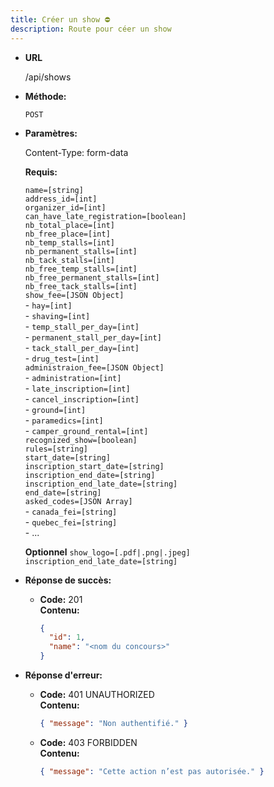 ```yaml
---
title: Créer un show ⛔
description: Route pour céer un show
---
```


* **URL**

  /api/shows

* **Méthode:**
  
  `POST`

* **Paramètres:**

  Content-Type: form-data

  **Requis:**
 
    `name=[string]`<br>
    `address_id=[int]`<br>
    `organizer_id=[int]`<br>
    `can_have_late_registration=[boolean]`<br>
    `nb_total_place=[int]`<br>
    `nb_free_place=[int]`<br>
    `nb_temp_stalls=[int]`<br>
    `nb_permanent_stalls=[int]`<br>
    `nb_tack_stalls=[int]`<br>
    `nb_free_temp_stalls=[int]`<br>
    `nb_free_permanent_stalls=[int]`<br>
    `nb_free_tack_stalls=[int]`<br>
    `show_fee=[JSON Object]`<br>
      - `hay=[int]`<br>
      - `shaving=[int]`<br>
      - `temp_stall_per_day=[int]`<br>
      - `permanent_stall_per_day=[int]`<br>
      - `tack_stall_per_day=[int]`<br>
      - `drug_test=[int]`<br>
    `administraion_fee=[JSON Object]`<br>
      - `administration=[int]`<br>
      - `late_inscription=[int]`<br>
      - `cancel_inscription=[int]`<br>
      - `ground=[int]`<br>
      - `paramedics=[int]`<br>
      - `camper_ground_rental=[int]`<br>
    `recognized_show=[boolean]`<br>
    `rules=[string]`<br>
    `start_date=[string]`<br>
    `inscription_start_date=[string]`<br>
    `inscription_end_date=[string]`<br>
    `inscription_end_late_date=[string]`<br>
    `end_date=[string]`<br>
    `asked_codes=[JSON Array]`<br>
      - `canada_fei=[string]`<br>
      - `quebec_fei=[string]`<br>
      - ...<br>

  **Optionnel**
    `show_logo=[.pdf|.png|.jpeg]`<br>
    `inscription_end_late_date=[string]`<br>
   
* **Réponse de succès:**
  
  * **Code:** 201 <br />
    **Contenu:** 
    ```json
    {
      "id": 1,
      "name": "<nom du concours>"
    }
    ```

* **Réponse d'erreur:**

  * **Code:** 401 UNAUTHORIZED <br />
      **Contenu:** 
      ```json
      { "message": "Non authentifié." }
      ```

  * **Code:** 403 FORBIDDEN <br />
    **Contenu:** 
    ```json
    { "message": "Cette action n’est pas autorisée." }
    ```
